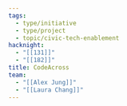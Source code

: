 ```yaml
---
tags:
  - type/initiative
  - type/project
  - topic/civic-tech-enablement
hacknight:
  - "[[131]]"
  - "[[182]]"
title: CodeAcross
team:
  - "[[Alex Jung]]"
  - "[[Laura Chang]]"
---
```

